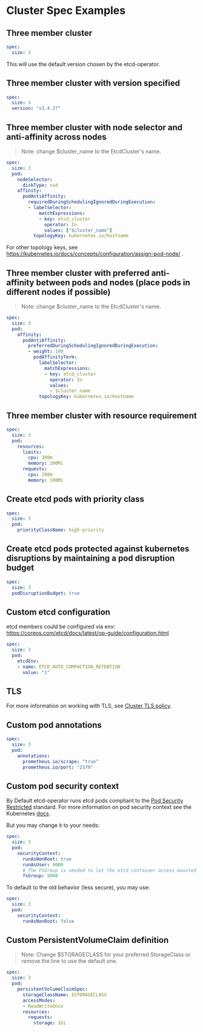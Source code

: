 # Cluster Spec Examples

## Three member cluster

```yaml
spec:
  size: 3
```

This will use the default version chosen by the etcd-operator.

## Three member cluster with version specified

```yaml
spec:
  size: 3
  version: "v3.4.27"
```

## Three member cluster with node selector and anti-affinity across nodes

> Note: change $cluster_name to the EtcdCluster's name.

```yaml
spec:
  size: 3
  pod:
    nodeSelector:
      diskType: ssd
    affinity:
      podAntiAffinity:
        requiredDuringSchedulingIgnoredDuringExecution:
        - labelSelector:
            matchExpressions:
            - key: etcd_cluster
              operator: In
              values: ["$cluster_name"]
          topologyKey: kubernetes.io/hostname
```

For other topology keys, see https://kubernetes.io/docs/concepts/configuration/assign-pod-node/ .

## Three member cluster with preferred anti-affinity between pods and nodes (place pods in different nodes if possible)

> Note: change $cluster_name to the EtcdCluster's name.

```yaml
spec:
  size: 3
  pod:
    affinity:
      podAntiAffinity:
        preferredDuringSchedulingIgnoredDuringExecution:
        - weight: 100
          podAffinityTerm:
            labelSelector:
              matchExpressions:
              - key: etcd_cluster
                operator: In
                values:
                - $cluster_name
            topologyKey: kubernetes.io/hostname
```

## Three member cluster with resource requirement

```yaml
spec:
  size: 3
  pod:
    resources:
      limits:
        cpu: 300m
        memory: 200Mi
      requests:
        cpu: 200m
        memory: 100Mi
```

## Create etcd pods with priority class


```yaml
spec:
  size: 3
  pod:
    priorityClassName: high-priority
```

## Create etcd pods protected against kubernetes disruptions by maintaining a pod disruption budget


```yaml
spec:
  size: 3
  podDisruptionBudget: true
```


## Custom etcd configuration

etcd members could be configured via env: https://coreos.com/etcd/docs/latest/op-guide/configuration.html

```yaml
spec:
  size: 3
  pod:
    etcdEnv:
    - name: ETCD_AUTO_COMPACTION_RETENTION
      value: "1"
```

## TLS

For more information on working with TLS, see [Cluster TLS policy][cluster-tls].

## Custom pod annotations

```yaml
spec:
  size: 3
  pod:
    annotations:
      prometheus.io/scrape: "true"
      prometheus.io/port: "2379"
```

## Custom pod security context

By Default etcd-operator runs etcd pods compliant to the [Pod Security Restricted](https://kubernetes.io/docs/concepts/security/pod-security-standards/) standard.
For more information on pod security context see the Kubernetes [docs][pod-security-context].

But you may change it to your needs:
```yaml
spec:
  size: 3
  pod:
    securityContext:
      runAsNonRoot: true
      runAsUser: 9000
      # The FSGroup is needed to let the etcd container access mounted volumes
      fsGroup: 9000
```

To default to the old behavior (less secure), you may use:
```yaml
spec:
  size: 3
  pod:
    securityContext:
      runAsNonRoot: false
```



## Custom PersistentVolumeClaim definition

> Note: Change $STORAGECLASS for your preferred StorageClass or remove the line to use the default one. 

```yaml
spec:
  size: 3
  pod:
    persistentVolumeClaimSpec:
      storageClassName: $STORAGECLASS
      accessModes:
      - ReadWriteOnce
      resources:
        requests:
          storage: 1Gi
```

[cluster-tls]: cluster_tls.md
[pod-security-context]: https://kubernetes.io/docs/tasks/configure-pod-container/security-context/#set-the-security-context-for-a-pod
